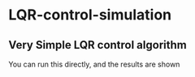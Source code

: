 # LQR-control-simulation

## Very Simple LQR control algorithm
You can run this directly, and the results are shown
